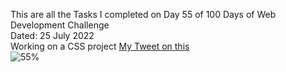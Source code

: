 This are all the Tasks I completed on Day 55 of 100 Days of Web Development Challenge<br>
Dated: 25 July 2022<br>
Working on a CSS project
[My Tweet on this](https://twitter.com/Saurav_Navdhare/status/1551574742439989248)<br>
![55%](https://progress-bar.dev/55)
